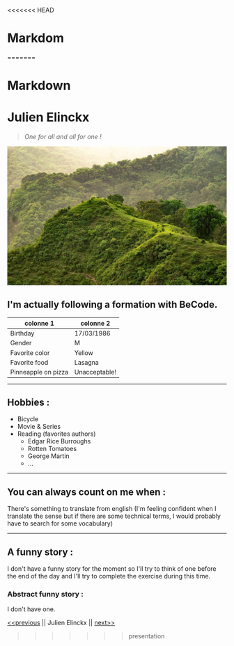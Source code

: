 <<<<<<< HEAD
# Markdom
=======
# **Markdown**

# Julien Elinckx

> *One for all and all for one !*

![Paysage](hill-6557956_1920.jpg)

## I'm actually following a formation with BeCode.

|colonne 1          |colonne 2          |
|-------------------|-------------------|
|Birthday           |17/03/1986         |
|Gender             |M                  |
|Favorite color     |Yellow             |
|Favorite food      |Lasagna            |
|Pinneapple on pizza|Unacceptable!      |

----

## Hobbies :

* Bicycle
* Movie & Series
* Reading (favorites authors)
    * Edgar Rice Burroughs
    * Rotten Tomatoes 
    * George Martin
    * ...

----

## You can always count on me when :

There's something to translate from english (I'm feeling confident when I translate the sense but if there are some technical terms, I would probably have to search for some vocabulary)

----

## A funny story :

I don't have a funny story for the moment so I'll try to think of one before the end of the day and I'll try to complete the exercise during this time.

### Abstract funny story :

I don't have one.


[<<previous](https://github.com/VincentDevi/challenge-markdown/blob/main/README.md) || Julien Elinckx || [next>>](https://github.com/FriquetLuca/challenge-markdown/blob/master/README.md)
>>>>>>> presentation
